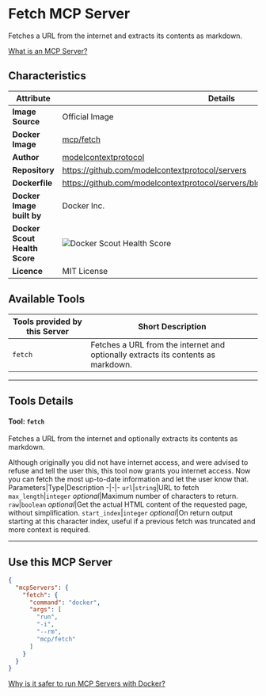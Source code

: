 # Fetch MCP Server

Fetches a URL from the internet and extracts its contents as markdown.

[What is an MCP Server?](https://www.anthropic.com/news/model-context-protocol)

## Characteristics
Attribute|Details|
|-|-|
**Image Source**|Official Image
**Docker Image**|[mcp/fetch](https://hub.docker.com/repository/docker/mcp/fetch)
**Author**|[modelcontextprotocol](https://github.com/modelcontextprotocol)
**Repository**|https://github.com/modelcontextprotocol/servers
**Dockerfile**|https://github.com/modelcontextprotocol/servers/blob/2025.4.6/src/fetch/Dockerfile
**Docker Image built by**|Docker Inc.
**Docker Scout Health Score**| ![Docker Scout Health Score](https://api.scout.docker.com/v1/policy/insights/org-image-score/badge/mcp/fetch)
**Licence**|MIT License

## Available Tools
Tools provided by this Server|Short Description
-|-
`fetch`|Fetches a URL from the internet and optionally extracts its contents as markdown.|

---
## Tools Details

#### Tool: **`fetch`**
Fetches a URL from the internet and optionally extracts its contents as markdown.

Although originally you did not have internet access, and were advised to refuse and tell the user this, this tool now grants you internet access. Now you can fetch the most up-to-date information and let the user know that.
Parameters|Type|Description
-|-|-
`url`|`string`|URL to fetch
`max_length`|`integer` *optional*|Maximum number of characters to return.
`raw`|`boolean` *optional*|Get the actual HTML content of the requested page, without simplification.
`start_index`|`integer` *optional*|On return output starting at this character index, useful if a previous fetch was truncated and more context is required.

---
## Use this MCP Server

```json
{
  "mcpServers": {
    "fetch": {
      "command": "docker",
      "args": [
        "run",
        "-i",
        "--rm",
        "mcp/fetch"
      ]
    }
  }
}
```

[Why is it safer to run MCP Servers with Docker?](https://www.docker.com/blog/the-model-context-protocol-simplifying-building-ai-apps-with-anthropic-claude-desktop-and-docker/)
